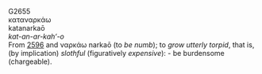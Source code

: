<body>
  <p>G2655<br>  καταναρκάω  <br> katanarkaō  <br><i>kat-an-ar-kah‘-o </i><br>From <a href="g2596.htm">2596</a> and   ναρκάω    narkaō   (to <i>be</i> <i>numb</i>); to <i>grow</i> <i>utterly</i> <i>torpid</i>, that is, (by implication) <i>slothful</i> (figuratively <i>expensive</i>): - be burdensome (chargeable).<br></p>
 </body>